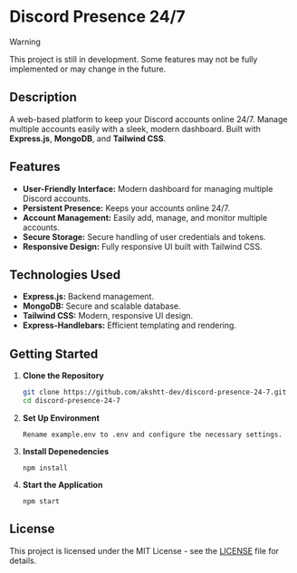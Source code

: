 # Discord Presence 24/7

> [!WARNING]  
> This project is still in development. Some features may not be fully implemented or may change in the future.

## Description

A web-based platform to keep your Discord accounts online 24/7. Manage multiple accounts easily with a sleek, modern dashboard. Built with **Express.js**, **MongoDB**, and **Tailwind CSS**.

## Features

- **User-Friendly Interface:** Modern dashboard for managing multiple Discord accounts.
- **Persistent Presence:** Keeps your accounts online 24/7.
- **Account Management:** Easily add, manage, and monitor multiple accounts.
- **Secure Storage:** Secure handling of user credentials and tokens.
- **Responsive Design:** Fully responsive UI built with Tailwind CSS.

## Technologies Used

- **Express.js:** Backend management.
- **MongoDB:** Secure and scalable database.
- **Tailwind CSS:** Modern, responsive UI design.
- **Express-Handlebars:** Efficient templating and rendering.

## Getting Started

1. **Clone the Repository**

   ```bash
   git clone https://github.com/akshtt-dev/discord-presence-24-7.git
   cd discord-presence-24-7
   ```
2. **Set Up Environment**

    ```
    Rename example.env to .env and configure the necessary settings.
    ```
3. **Install Depenedencies**
    ```
    npm install
    ```
4. **Start the Application**
    ```
    npm start
    ```

## License
This project is licensed under the MIT License - see the [LICENSE](LICENSE) file for details.
